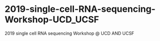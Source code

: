 # 2019-single-cell-RNA-sequencing-Workshop-UCD_UCSF
2019 single cell RNA sequencing Workshop @ UCD AND UCSF
